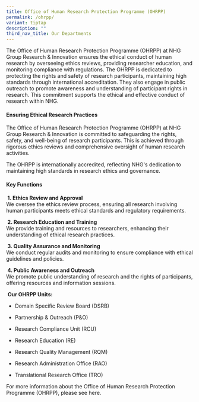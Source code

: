 ```yaml
---
title: Office of Human Research Protection Programme (OHRPP)
permalink: /ohrpp/
variant: tiptap
description: ""
third_nav_title: Our Departments
---
```

<p>The Office of Human Research Protection Programme (OHRPP) at NHG Group
Research &amp; Innovation ensures the ethical conduct of human research
by overseeing ethics reviews, providing researcher education, and monitoring
compliance with regulations. The OHRPP is dedicated to protecting the rights
and safety of research participants, maintaining high standards through
international accreditation. They also engage in public outreach to promote
awareness and understanding of participant rights in research. This commitment
supports the ethical and effective conduct of research within NHG.</p>
<h4><strong>Ensuring Ethical Research Practices</strong></h4>
<p>The Office of Human Research Protection Programme (OHRPP) at NHG Group
Research &amp; Innovation is committed to safeguarding the rights, safety,
and well-being of research participants. This is achieved through rigorous
ethics reviews and comprehensive oversight of human research activities.</p>
<p>The OHRPP is internationally accredited, reflecting NHG's dedication to
maintaining high standards in research ethics and governance.</p>
<h4><strong>Key Functions</strong></h4>
<p><strong>&nbsp;1. Ethics Review and Approval</strong>
<br>We oversee the ethics review process, ensuring all research involving
human participants meets ethical standards and regulatory requirements.</p>
<p><strong>&nbsp;2. Research Education and Training</strong>
<br>We provide training and resources to researchers, enhancing their understanding
of ethical research practices.</p>
<p><strong>&nbsp;3. Quality Assurance and Monitoring</strong>
<br>We conduct regular audits and monitoring to ensure compliance with ethical
guidelines and policies.</p>
<p><strong>&nbsp;4. Public Awareness and Outreach</strong>
<br>We promote public understanding of research and the rights of participants,
offering resources and information sessions.</p>
<p>&nbsp;<strong>Our OHRPP Units:</strong>
</p>
<ul data-tight="true" class="tight">
<li>
<p>Domain Specific Review Board (DSRB)</p>
</li>
<li>
<p>Partnership &amp; Outreach (P&amp;O)</p>
</li>
<li>
<p>Research Compliance Unit (RCU)</p>
</li>
<li>
<p>Research Education (RE)</p>
</li>
<li>
<p>Research Quality Management (RQM)</p>
</li>
<li>
<p>Research Administration Office (RAO)</p>
</li>
<li>
<p>Translational Research Office (TRO)</p>
</li>
</ul>
<p>For more information about the Office of Human Research Protection Programme
(OHRPP), please see here.</p>
